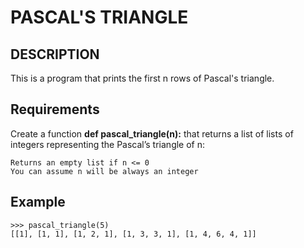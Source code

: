 # PASCAL'S TRIANGLE
## DESCRIPTION
This is a program that prints the first n rows of Pascal's triangle.

## Requirements
Create a function __def pascal_triangle(n):__ that returns a list of lists of integers representing the Pascal’s triangle of n:

    Returns an empty list if n <= 0
    You can assume n will be always an integer

## Example
```
>>> pascal_triangle(5)
[[1], [1, 1], [1, 2, 1], [1, 3, 3, 1], [1, 4, 6, 4, 1]]

```